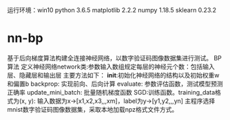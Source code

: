 运行环境：win10 python 3.6.5 matplotlib 2.2.2 numpy 1.18.5 sklearn 0.23.2
# nn-bp
基于后向梯度算法构建全连接神经网络，以数字验证码图像数据集进行测试。
BP算法
定义神经网络network类:参数输入数组规定每层的神经元个数：包括输入层、隐藏层和输出层
主要方法如下：
__init__:初始化神经网络的结构以及初始权重w和偏置b
backprop: 实现前向、后向计算
evaluate: 参数评估函数，测试模型预测正确率
update_mini_batch: 批量随机梯度函数
SGD:训练函数。training_data格式为(x, y): 输入数据为x->[x1,x2,x3,,,xm]，label为y->[y1,y2,,,yn]
主程序选择mnist数字验证码图像数据集，采取本地加载npz格式文件方式。
